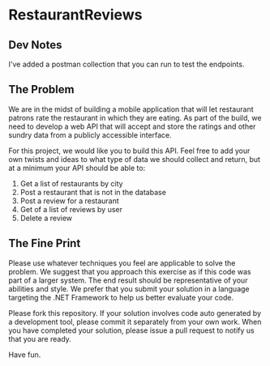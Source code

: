 # RestaurantReviews

## Dev Notes

I've added a postman collection that you can run to test the endpoints.

## The Problem

We are in the midst of building a mobile application that will let restaurant patrons rate the restaurant in which they are eating. As part of the build, we need to develop a web API that will accept and store the ratings and other sundry data from a publicly accessible interface.

For this project, we would like you to build this API. Feel free to add your own twists and ideas to what type of data we should collect and return, but at a minimum your API should be able to:

1. Get a list of restaurants by city
2. Post a restaurant that is not in the database
3. Post a review for a restaurant
4. Get of a list of reviews by user
5. Delete a review

## The Fine Print

Please use whatever techniques you feel are applicable to solve the problem. We suggest that you approach this exercise as if this code was part of a larger system. The end result should be representative of your abilities and style. We prefer that you submit your solution in a language targeting the .NET Framework to help us better evaluate your code.

Please fork this repository. If your solution involves code auto generated by a development tool, please commit it separately from your own work. When you have completed your solution, please issue a pull request to notify us that you are ready.

Have fun.
